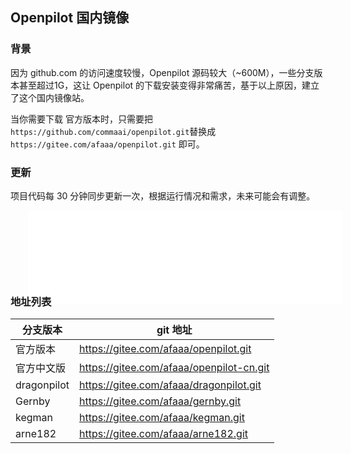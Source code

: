 ## Openpilot 国内镜像

### 背景

因为 github.com 的访问速度较慢，Openpilot 源码较大（~600M），一些分支版本甚至超过1G，这让 Openpilot 的下载安装变得非常痛苦，基于以上原因，建立了这个国内镜像站。

当你需要下载 官方版本时，只需要把  `https://github.com/commaai/openpilot.git`替换成  `https://gitee.com/afaaa/openpilot.git` 即可。

### 更新

项目代码每 30 分钟同步更新一次，根据运行情况和需求，未来可能会有调整。

<iframe src="/mirror_status.html" frameborder="no" border="0" marginwidth="0" marginheight="0" scrolling="no" allowtransparency="yes" style="width: 100%;border: none;margin-bottom: -40px;margin-left: 2em;"></iframe>

### 地址列表

分支版本|git 地址
-|-
官方版本|https://gitee.com/afaaa/openpilot.git
官方中文版|https://gitee.com/afaaa/openpilot-cn.git
dragonpilot|https://gitee.com/afaaa/dragonpilot.git
Gernby|https://gitee.com/afaaa/gernby.git
kegman|https://gitee.com/afaaa/kegman.git
arne182|https://gitee.com/afaaa/arne182.git
